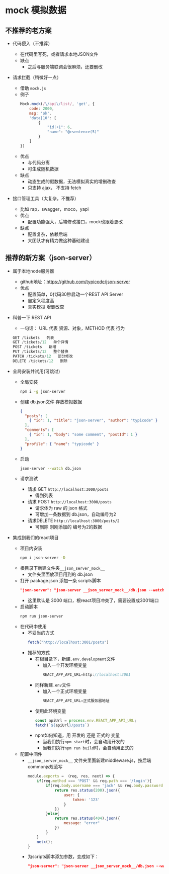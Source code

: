 # mock 模拟数据

## 不推荐的老方案

- 代码侵入（不推荐）
    - 在代码里写死，或者请求本地JSON文件
    - 缺点
        - 之后与服务端联调会很麻烦，还要删改

- 请求拦截（稍微好一点）
    - 借助 `mock.js`
    - 例子
        ```js
        Mock.mock(/\/api\/list/, 'get', {
            code: 2000,
            msg: 'ok'.
            'data|10': [
                {
                    "id|+1": 6,
                    "name": "@csentence(5)"
                }
            ]
        })
        ```
    - 优点
        - 与代码分离
        - 可生成随机数据
    - 缺点
        - 动态生成的假数据，无法模拟真实的增删改查
        - 只支持 ajax， 不支持 fetch

- 接口管理工具（太复杂，不推荐）
    - 比如 rap，swagger，moco，yapi
    - 优点
        - 配置功能强大，后端修改接口，mock也跟着更改
    - 缺点
        - 配置复杂，依赖后端
        - 大团队才有精力做这种基础建设

## 推荐的新方案（json-server）

- 属于本地node服务器
    - github地址：https://github.com/typicode/json-server
    - 优点
        - 配置简单，0代码30秒启动一个REST API Server
        - 自定义程度高
        - 真实模拟 增删改查
- 科普一下 REST API
    - 一句话： URL 代表 资源、对象，METHOD 代表 行为
    ```js
    GET /tickets   列表
    GET /tickets/12   单个详情
    POST /tickets   新增
    PUT /tickets/12   整个替换
    PATCH /tickets/12   部分修改
    DELETE /tickets/12   删除
    ```

- 全局安装并试用(可跳过)
    - 全局安装
        ```bash
        npm i -g json-server
        ```

    - 创建 db.json文件 存放模拟数据
        ```json
        {
          "posts": [
            { "id": 1, "title": "json-server", "author": "typicode" }
          ],
          "comments": [
            { "id": 1, "body": "some comment", "postId": 1 }
          ],
          "profile": { "name": "typicode" }
        }
        ```
    - 启动
        ```bash
        json-server --watch db.json
        ```
    - 请求测试
        - 请求 GET `http://localhost:3000/posts`
            - 得到列表
        - 请求 POST `http://localhost:3000/posts`
            - 请求体为 raw 的 json 格式
            - 可增加一条数据到 db.json，自动编号为2
        - 请求DELETE `http://localhost:3000/posts/2`
            - 可删除 刚刚添加的 编号为2的数据

- 集成到我们的react项目
    - 项目内安装
        ```bash
        npm i json-server -D
        ```
    - 根目录下新建文件夹`__json_server_mock__`
        - 文件夹里面放项目用到的 db.json
    - 打开 package.json 添加一条 scripts脚本
        ```json
        "json-server": "json-server __json_server_mock__/db.json --watch --port 3001"
        ```
        - 这里默认是 3000 端口，根react项目冲突了，需要设置成3001端口
    - 启动脚本
        ```bash
        npm run json-server
        ```
    - 在代码中使用
        - 不妥当的方式
            ```js
            fetch("http://localhost:3001/posts")
            ```
        - 推荐的方式
            - 在根目录下，新建`.env.development`文件
                - 加入一个开发环境变量
                    ```js
                    REACT_APP_API_URL=http://localhost:3001
                    ```
            - 同样新建`.env`文件
                - 加入一个正式环境变量
                    ```js
                    REACT_APP_API_URL=正式服务器地址
                    ```
            - 使用此环境变量
                ```js
                const apiUrl = process.env.REACT_APP_API_URL;   
                fetch(`${apiUrl}/posts`)
                ```
            - npm如何知道，用 开发的 还是 正式的 变量
                - 当我们执行`npm start`时，会自动用开发的
                - 当我们执行`npm run build`时，会自动用正式的
    - 配置中间件
        - `__json_server_mock__` 文件夹里面新建middleware.js，按后端commonjs规范写
            ```js
            module.exports = （req, res, next) => {
                if(req.method === 'POST' && req.path === '/login'){
                    if(req.body.username === 'jack' && req.body.password === '123456'){
                        return res.status(200).json({
                            user: {
                                token: '123'
                            }
                        })
                    }else{
                        return res.status(404).json({
                            message: "error"
                        })
                    }
                }
                netx();
            }
            ```
        - 为scripts脚本添加参数，变成如下：
            ```json
            "json-server": "json-server __json_server_mock__/db.json --watch --port 3001 --middlewares __json_server_mock__/middleware.js"
            ```
    